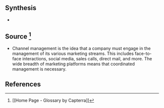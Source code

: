 ## Synthesis
- 
## Source [^1]
- Channel management is the idea that a company must engage in the management of its various marketing streams. This includes face-to-face interactions, social media, sales calls, direct mail, and more. The wide breadth of marketing platforms means that coordinated management is necessary.
## References

[^1]: [[Home Page - Glossary by Capterra]]